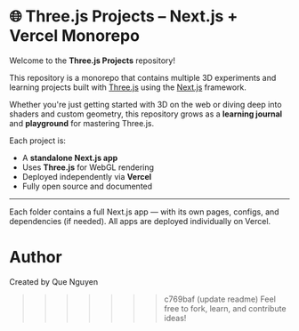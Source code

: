 # 🌐 Three.js Projects – Next.js + Vercel Monorepo

Welcome to the **Three.js Projects** repository!  

This repository is a monorepo that contains multiple 3D experiments and learning projects built with [Three.js](https://threejs.org/) using the [Next.js](https://nextjs.org/) framework.

Whether you're just getting started with 3D on the web or diving deep into shaders and custom geometry, this repository grows as a **learning journal** and **playground** for mastering Three.js.

Each project is:

- A **standalone Next.js app**
- Uses **Three.js** for WebGL rendering
- Deployed independently via **Vercel**
- Fully open source and documented

---

Each folder contains a full Next.js app — with its own pages, configs, and dependencies (if needed). All apps are deployed individually on Vercel.

# Author
Created by Que Nguyen

>>>>>>> c769baf (update readme)
Feel free to fork, learn, and contribute ideas!

